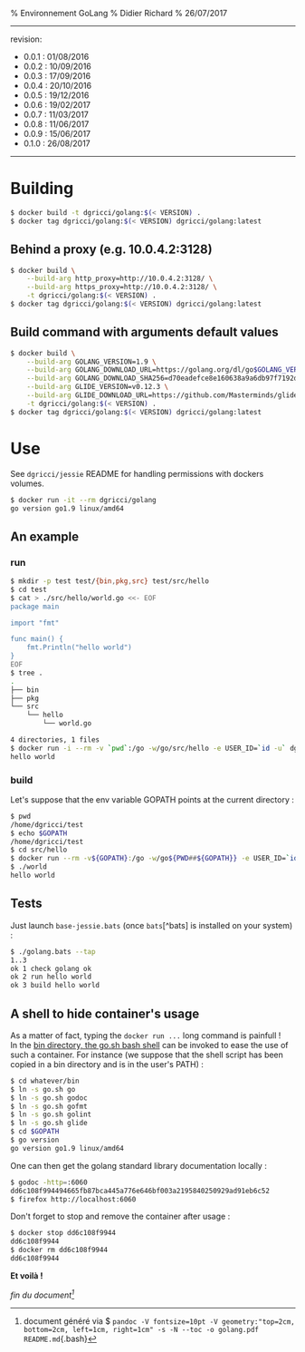 % Environnement GoLang
% Didier Richard
% 26/07/2017

---

revision:
- 0.0.1 : 01/08/2016
- 0.0.2 : 10/09/2016
- 0.0.3 : 17/09/2016
- 0.0.4 : 20/10/2016
- 0.0.5 : 19/12/2016
- 0.0.6 : 19/02/2017
- 0.0.7 : 11/03/2017
- 0.0.8 : 11/06/2017
- 0.0.9 : 15/06/2017
- 0.1.0 : 26/08/2017

---

# Building #

```bash
$ docker build -t dgricci/golang:$(< VERSION) .
$ docker tag dgricci/golang:$(< VERSION) dgricci/golang:latest
```

## Behind a proxy (e.g. 10.0.4.2:3128) ##

```bash
$ docker build \
    --build-arg http_proxy=http://10.0.4.2:3128/ \
    --build-arg https_proxy=http://10.0.4.2:3128/ \
    -t dgricci/golang:$(< VERSION) .
$ docker tag dgricci/golang:$(< VERSION) dgricci/golang:latest
```

## Build command with arguments default values ##

```bash
$ docker build \
    --build-arg GOLANG_VERSION=1.9 \
    --build-arg GOLANG_DOWNLOAD_URL=https://golang.org/dl/go$GOLANG_VERSION.linux-amd64.tar.gz \
    --build-arg GOLANG_DOWNLOAD_SHA256=d70eadefce8e160638a9a6db97f7192d8463069ab33138893ad3bf31b0650a79 \
    --build-arg GLIDE_VERSION=v0.12.3 \
    --build-arg GLIDE_DOWNLOAD_URL=https://github.com/Masterminds/glide/releases/download/$GLIDE_VERSION/glide-$GLIDE_VERSION-linux-amd64.tar.gz \
    -t dgricci/golang:$(< VERSION) .
$ docker tag dgricci/golang:$(< VERSION) dgricci/golang:latest
```

# Use #

See `dgricci/jessie` README for handling permissions with dockers volumes.

```bash
$ docker run -it --rm dgricci/golang
go version go1.9 linux/amd64
```

## An example ##

### run ###

```bash
$ mkdir -p test test/{bin,pkg,src} test/src/hello
$ cd test
$ cat > ./src/hello/world.go <<- EOF
package main

import "fmt"

func main() {
    fmt.Println("hello world")
}
EOF
$ tree .
.
├── bin
├── pkg
└── src
    └── hello
        └── world.go

4 directories, 1 files
$ docker run -i --rm -v `pwd`:/go -w/go/src/hello -e USER_ID=`id -u` dgricci/golang go run world.go
hello world
```

### build ###

Let's suppose that the env variable GOPATH points at the current directory :

```bash
$ pwd
/home/dgricci/test
$ echo $GOPATH
/home/dgricci/test
$ cd src/hello
$ docker run --rm -v${GOPATH}:/go -w/go${PWD##${GOPATH}} -e USER_ID=`id -u` -e USER_NAME=`whoami` dgricci/golang go build world.go
$ ./world
hello world
```

## Tests ##

Just launch `base-jessie.bats` (once `bats`[^bats] is installed on your
system) :

```bash
$ ./golang.bats --tap
1..3
ok 1 check golang ok
ok 2 run hello world
ok 3 build hello world
```

## A shell to hide container's usage ##

As a matter of fact, typing the `docker run ...` long command is painfull !  
In the [bin directory, the go.sh bash shell](bin/go.sh) can be invoked to ease
the use of such a container. For instance (we suppose that the shell script
has been copied in a bin directory and is in the user's PATH) :

```bash
$ cd whatever/bin
$ ln -s go.sh go
$ ln -s go.sh godoc
$ ln -s go.sh gofmt
$ ln -s go.sh golint
$ ln -s go.sh glide
$ cd $GOPATH
$ go version
go version go1.9 linux/amd64
```

One can then get the golang standard library documentation locally :

```bash
$ godoc -http=:6060
dd6c108f994494665fb87bca445a776e646bf003a2195840250929ad91eb6c52
$ firefox http://localhost:6060
```

Don't forget to stop and remove the container after usage :

```bash
$ docker stop dd6c108f9944
dd6c108f9944
$ docker rm dd6c108f9944
dd6c108f9944
```

__Et voilà !__


_fin du document[^pandoc_gen]_

[^pandoc_gen]: document généré via $ `pandoc -V fontsize=10pt -V geometry:"top=2cm, bottom=2cm, left=1cm, right=1cm" -s -N --toc -o golang.pdf README.md`{.bash}

